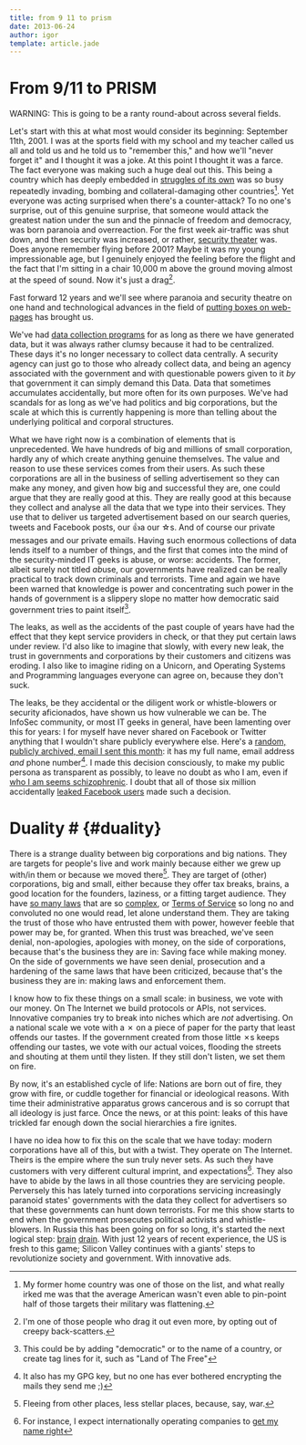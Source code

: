 ```yaml
---
title: from 9 11 to prism
date: 2013-06-24
author: igor
template: article.jade
---
```

# From 9/11 to PRISM

WARNING: This is going to be a ranty round-about across several fields.

Let's start with this at what most would consider its beginning: September 11th, 2001. I was at the sports field with my school and my teacher called us all and told us and he told us to "remember this," and how we'll "never forget it" and I thought it was a joke. At this point I thought it was a farce. The fact everyone was making such a huge deal out this. This being a country which has deeply embedded in [struggles of its own](https://en.wikipedia.org/wiki/Columbine_High_School_massacre) was so busy repeatedly invading, bombing and collateral-damaging other countries[^1]. Yet everyone was acting surprised when there's a counter-attack?
To no one's surprise, out of this genuine surprise, that someone would attack the greatest nation under the sun and the pinnacle of freedom and democracy, was born paranoia and overreaction. For the first week air-traffic was shut down, and then security was increased, or rather, [security theater](https://www.schneier.com/blog/archives/2007/01/in_praise_of_se.html) was.
Does anyone remember flying before 2001? Maybe it was my young impressionable age, but I genuinely enjoyed the feeling before the flight and the fact that I'm sitting in a chair 10,000 m above the ground moving almost at the speed of sound. Now it's just a drag[^2].

Fast forward 12 years and we'll see where paranoia and security theatre on one hand and technological advances in the field of [putting boxes on web-pages](http://www.aeonmagazine.com/living-together/james-somers-web-developer-money/) has brought us.

We've had [data collection programs](http://theatlantic.com/politics/archive/2013/06/what-we-dont-know-about-spying-on-citizens-scarier-than-what-we-know/276607/) for as long as there we have generated data, but it was always rather clumsy because it had to be centralized.
These days it's no longer necessary to collect data centrally. A security agency can just go to those who already collect data, and being an agency associated with the government and with questionable powers given to it *by* that government it can simply demand this Data. Data that sometimes accumulates accidentally, but more often for its own purposes.
We've had scandals for as long as we've had politics and big corporations, but the scale at which this is currently happening is more than telling about the underlying political and corporal structures.

What we have right now is a combination of elements that is unprecedented. We have hundreds of big and millions of small corporation, hardly any of which create anything genuine themselves. The value and reason to use these services comes from their users. As such these corporations are all in the business of selling advertisement so they can make any money, and given how big and successful they are, one could argue that they are really good at this. They are really good at this because they collect and analyse all the data that we type into their services. They use that to deliver us targeted advertisement based on our search queries, tweets and Facebook posts, our 👍a  our ☆s. And of course our private messages and our private emails.
Having such enormous collections of data lends itself to a number of things, and the first that comes into the mind of the security-minded IT geeks is abuse, or worse: accidents. The former, albeit surely not titled *ab*use, our governments have realized can be really practical to track down criminals and terrorists. Time and again we have been warned that knowledge is power and concentrating such power in the hands of government is a slippery slope no matter how democratic said government tries to paint itself[^3].

The leaks, as well as the accidents of the past couple of years have had the effect that they kept service providers in check, or that they put certain laws under review. I'd also like to imagine that slowly, with every new leak, the trust in governments and corporations by their customers and citizens was eroding. I also like to imagine riding on a Unicorn, and Operating Systems and Programming languages everyone can agree on, because they don't suck.

The leaks, be they accidental or the diligent work or whistle-blowers or security aficionados, have shown us how vulnerable we can be. The InfoSec community, or most IT geeks in general, have been lamenting over this for years: I for myself have never shared on Facebook or Twitter anything that I wouldn't share publicly everywhere else. Here's a [random, publicly archived, email I sent this month](https://mail-archives.apache.org/mod_mbox/trafficserver-dev/201306.mbox/%3C600346073.37063.1370268394230.JavaMail.root%40brainsware.org%3E): it has my full name, email address *and* phone number[^4]. I made this decision consciously, to make my public persona as transparent as possibly, to leave no doubt as who I am, even if [who I am seems schizophrenic](/2011/06/09/whoami). I doubt that all of those six million accidentally [leaked Facebook users](http://www.zdnet.com/anger-mounts-after-facebooks-shadow-profiles-leak-in-bug-7000017167/) made such a decision.

# Duality # {#duality}

There is a strange duality between big corporations and big nations. They are targets for people's live and work mainly because either we grew up with/in them or because we moved there[^5]. They are target of (other) corporations, big and small, either because they offer tax breaks, brains, a good location for the founders, laziness, or a fitting target audience. They have [so many laws](https://www.youtube.com/watch?v=6wXkI4t7nuc) that are so [complex](http://www.law.cornell.edu/supct/html/98-93.ZD.html), or [Terms of Service](http://tosdr.org/) so long no and convoluted no one would read, let alone understand them. They are taking the trust of those who have entrusted them with power, however feeble that power may be, for granted.
When this trust was breached, we've seen denial, non-apologies, apologies with money, on the side of corporations, because that's the business they are in: Saving face while making money.
On the side of governments we have seen denial, prosecution and a hardening of the same laws that have been criticized, because that's the business they are in: making laws and enforcement them.

I know how to fix these things on a small scale: in business, we vote with our money. On The Internet we build protocols or APIs, not services. Innovative companies try to break into niches which are *not* advertising. On a national scale we vote with a ✗ on a piece of paper for the party that least offends our tastes. If the government created from those little ✗s keeps offending our tastes, we vote with our actual voices, flooding the streets and shouting at them until they listen. If they still don't listen, we set them on fire.

By now, it's an established cycle of life: Nations are born out of fire, they grow with fire, or cuddle together for financial or ideological reasons. With time their administrative apparatus grows cancerous and is so corrupt that all ideology is just farce. Once the news, or at this point: leaks of this have trickled far enough down the social hierarchies a fire ignites.

I have no idea how to fix this on the scale that we have today: modern corporations have all of this, but with a twist. They operate on The Internet. Theirs is the empire where the sun truly never sets. As such they have customers with very different cultural imprint, and expectations[^6]. They also have to abide by the laws in all those countries they are servicing people. Perversely this has lately turned into corporations servicing increasingly paranoid states' governments with the data they collect for advertisers so that these governments can hunt down terrorists.
For me this show starts to end when the government prosecutes political activists and whistle-blowers. In Russia this has been going on for so long, it's started the next logical step: [brain](http://www.bbc.co.uk/news/business-20498711) [drain](http://www.forbes.com/sites/markadomanis/2013/02/27/the-myth-of-russias-brain-drain/). With just 12 years of recent experience, the US is fresh to this game; Silicon Valley continues with a giants' steps to revolutionize society and government. With innovative ads.

[^1]: My former home country was one of those on the list, and what really irked me was that the average American wasn't even able to pin-point half of those targets their military was flattening.
[^2]: I'm one of those people who drag it out even more, by opting out of creepy back-scatters.
[^3]: This could be by adding "democratic" or to the name of a country, or create tag lines for it, such as "Land of The Free"
[^4]: It also has my GPG key, but no one has ever bothered encrypting the mails they send me ;)
[^5]: Fleeing from other places, less stellar places, because, say, war.
[^6]: For instance, I expect internationally operating companies to [get my name right](/2012/06/17/things-websites-need-to-stop-doing#spell-my-name)

